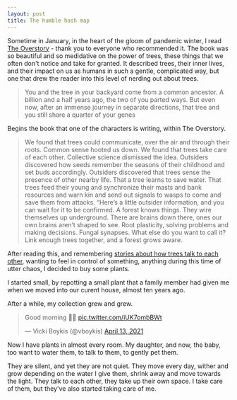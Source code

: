 ```yaml
---
layout: post
title: The humble hash map 
---
```


<meta name="twitter:card" content="summary">
<meta name="twitter:site" content="@vboykis">
<meta name="twitter:creator" content="@vboykis">
<meta name="twitter:title" content="My plants">
<meta name="twitter:description" content="My plants are growing. ">



Sometime in January, in the heart of the gloom of  pandemic winter, I read [The Overstory](https://www.goodreads.com/book/show/40180098-the-overstory) - thank you to everyone who recommended it. The book was so beautiful and so medidative on the power of trees, these things that we often don't notice and take for granted. It described trees, their inner lives, and their impact on us as humans in such a gentle, complicated way, but one that drew the reader into this level of nerding out about trees. 

> You and the tree in your backyard come from a common ancestor. A billion and a half years ago, the two of you parted ways. But even now, after an immense journey in separate directions, that tree and you still share a quarter of your genes

Begins the book that one of the characters is writing, within The Overstory. 

> We found that trees could communicate, over the air and through their roots. Common sense hooted us down. We found that trees take care of each other. Collective science dismissed the idea. Outsiders discovered how seeds remember the seasons of their childhood and set buds accordingly. Outsiders discovered that trees sense the presence of other nearby life. That a tree learns to save water. That trees feed their young and synchronize their masts and bank resources and warn kin and send out signals to wasps to come and save them from attacks. “Here’s a little outsider information, and you can wait for it to be confirmed. A forest knows things. They wire themselves up underground. There are brains down there, ones our own brains aren’t shaped to see. Root plasticity, solving problems and making decisions. Fungal synapses. What else do you want to call it? Link enough trees together, and a forest grows aware.

After reading this, and remembering [stories about how trees talk to each other](https://www.ted.com/talks/suzanne_simard_how_trees_talk_to_each_other?language=en), wanting to feel in control of something, anything during this time of utter chaos, I decided to buy some plants. 

I started small, by repotting a small plant that a family member had given me when we moved into our curent house, almost ten years ago. 


After a while, my collection grew and grew. 

<blockquote class="twitter-tweet"><p lang="en" dir="ltr">Good morning 🌿🌱 <a href="https://t.co/iUK7ombBWt">pic.twitter.com/iUK7ombBWt</a></p>&mdash; Vicki Boykis (@vboykis) <a href="https://twitter.com/vboykis/status/1381982681957863434?ref_src=twsrc%5Etfw">April 13, 2021</a></blockquote> <script async src="https://platform.twitter.com/widgets.js" charset="utf-8"></script> 

Now I have plants in almost every room. My daughter, and now, the baby, too want to water them, to talk to them, to gently pet them. 

They are silent, and yet they are not quiet. They move every day, wither and grow depending on the water I give them, shrink away and move towards the light. They talk to each other, they take up their own space. I take care of them, but they've also started taking care of me. 
